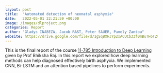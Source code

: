 ```yaml
---
layout: post
title:  "Automated detection of neonatal asphyxia"
date:   2022-05-01 22:21:59 +00:00
image: /images/dlproject.png
categories: Report
author: "Gladys INABEZA, Jacob RAST, Peter SAUER, Pamely Zantou"
website: https://drive.google.com/file/d/1gSqBXHJYp2xACUCb33f0mBuTHoTZvnIt/view?usp=sharing
---
```

This is the final report of the course [11-785 Introduction to Deep Learning](https://deeplearning.cs.cmu.edu/F22/index.html) given by Prof Bhiksha Raj. In this report we explored how deep learning methods can help diagnosed effectively birth asphyxia. We implemented CNN, Bi-LSTM and an attention based pipelines to perform experiments. 
